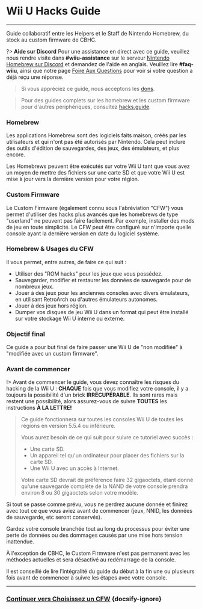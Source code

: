 # Wii U Hacks Guide
---
Guide collaboratif entre les Helpers et le Staff de Nintendo Homebrew, du stock au custom firmware de CBHC.

?> **Aide sur Discord** Pour une assistance en direct avec ce guide, veuillez nous rendre visite dans **#wiiu-assistance** sur le serveur [Nintendo Homebrew sur Discord](https://discord.gg/C29hYvh) et demandez de l'aide en anglais. Veuillez lire **#faq-wiiu**, ainsi que notre page [Foire Aux Questions](faq) pour voir si votre question a déjà reçu une réponse.

> Si vous appréciez ce guide, nous acceptons les [dons](donations).

> Pour des guides complets sur les homebrew et les custom firmware pour d'autres périphériques, consultez [hacks.guide](https://hacks.guide).

### Homebrew

Les applications Homebrew sont des logiciels faits maison, créés par les utilisateurs et qui n'ont pas été autorisés par Nintendo. Cela peut inclure des outils d'édition de sauvegardes, des jeux, des émulateurs, et plus encore.

Les Homebrews peuvent être exécutés sur votre Wii U tant que vous avez un moyen de mettre des fichiers sur une carte SD et que votre Wii U est mise à jour vers la dernière version pour votre région.

### Custom Firmware

Le Custom Firmware (également connu sous l'abréviation "CFW") vous permet d'utiliser des hacks plus avancés que les homebrews de type "userland" ne peuvent pas faire facilement. Par exemple, installer des mods de jeu en toute simplicité. Le CFW peut être configuré sur n'importe quelle console ayant la dernière version en date du logiciel système.

### Homebrew & Usages du CFW

Il vous permet, entre autres, de faire ce qui suit :

- Utiliser des "ROM hacks" pour les jeux que vous possédez.
- Sauvegarder, modifier et restaurer les données de sauvegarde pour de nombreux jeux.
- Jouer à des jeux pour les anciennes consoles avec divers émulateurs, en utilisant RetroArch ou d'autres émulateurs autonomes.
- Jouer à des jeux hors région.
- Dumper vos disques de jeu Wii U dans un format qui peut être installé sur votre stockage Wii U interne ou externe.


### Objectif final

Ce guide a pour but final de faire passer une Wii U de "non modifiée" à "modifiée avec un custom firmware".

### Avant de commencer

!> Avant de commencer le guide, vous devez connaître les risques du hacking de la Wii U : **CHAQUE** fois que vous modifiez votre console, il y a toujours la possibilité d'un brick **IRRÉCUPÉRABLE**. Ils sont rares mais restent une possibilité, alors assurez-vous de suivre **TOUTES** les instructions **À LA LETTRE!**
>
> Ce guide fonctionnera sur toutes les consoles Wii U de toutes les régions en version 5.5.4 ou inférieure.
> 
> Vous aurez besoin de ce qui suit pour suivre ce tutoriel avec succès :
> 
> - Une carte SD.
> - Un appareil tel qu'un ordinateur pour placer des fichiers sur la carte SD.
> - Une Wii U avec un accès à Internet.
> 
> Votre carte SD devrait de préférence faire 32 gigaoctets, étant donné qu'une sauvegarde complète de la NAND de votre console prendra environ 8 ou 30 gigaoctets selon votre modèle.

Si tout se passe comme prévu, vous ne perdrez aucune donnée et finirez avec tout ce que vous aviez avant de commencer (jeux, NNID, les données de sauvegarde, etc seront conservés).

Gardez votre console branchée tout au long du processus pour éviter une perte de données ou des dommages causés par une mise hors tension inattendue.

À l'exception de CBHC, le Custom Firmware n'est pas permanent avec les méthodes actuelles et sera désactivé au redémarrage de la console.

Il est conseillé de lire l'intégralité du guide du début à la fin une ou plusieurs fois avant de commencer à suivre les étapes avec votre console.

---

### [Continuer vers Choisissez un CFW](cfw-choice) {docsify-ignore}
